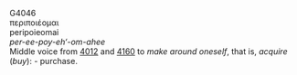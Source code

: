 <body>
  <p>G4046<br>  περιποιέομαι  <br> peripoieomai  <br><i>per-ee-poy-eh‘-om-ahee </i><br>Middle voice from <a href="g4012.htm">4012</a> and <a href="g4160.htm">4160</a>  to <i>make</i> <i>around</i> <i>oneself</i>, that is, <i>acquire</i> (<i>buy</i>): - purchase.<br></p>
 </body>